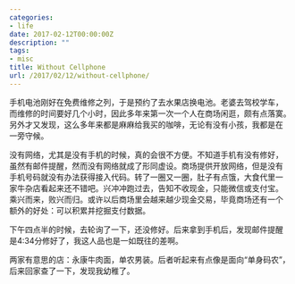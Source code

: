 ```yaml
---
categories:
- life
date: 2017-02-12T00:00:00Z
description: ""
tags:
- misc
title: Without Cellphone
url: /2017/02/12/without-cellphone/
---
```



手机电池刚好在免费维修之列，于是预约了去水果店换电池。老婆去驾校学车，
而维修的时间要好几个小时，因此多年来第一次一个人在商场闲逛，颇有点落寞。
另外才又发现，这么多年来都是麻麻给我买的咖啡，无论有没有小孩，我都是在
一旁守候。

没有网络，尤其是没有手机的时候，真的会很不方便。不知道手机有没有修好，
虽然有邮件提醒，然而没有网络就成了形同虚设。商场提供开放网络，但是没有
手机号码就没有办法获得接入代码。转了一圈又一圈，肚子有点饿，大食代里一
家牛杂店看起来还不错吧。兴冲冲跑过去，告知不收现金，只能微信或支付宝。
乘兴而来，败兴而归。或许以后商场里会越来越少现金交易，毕竟商场还有一个
额外的好处：可以积累并挖掘支付数据。

下午四点半的时候，去轮询了一下，还没修好。后来拿到手机后，发现邮件提醒
是4:34分修好了，我这人品也是一如既往的差啊。

两家有意思的店：永康牛肉面，单农男装。后者听起来有点像是面向“单身码农”，
后来回家查了一下，发现我幼稚了。
